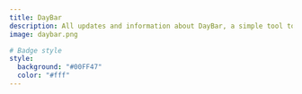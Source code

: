 ```yaml
---
title: DayBar
description: All updates and information about DayBar, a simple tool to track and monitor your progress effortlessly.
image: daybar.png

# Badge style
style:
  background: "#00FF47"
  color: "#fff"
---
```

